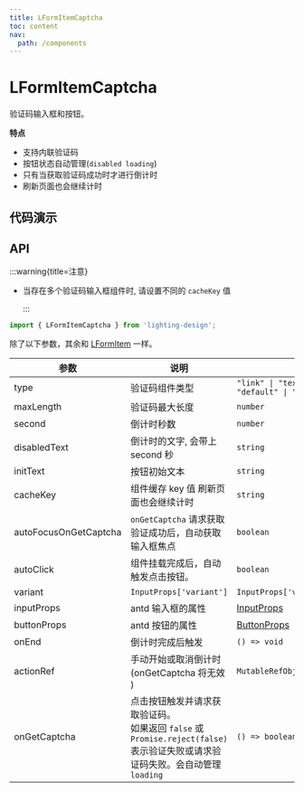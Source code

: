 ```yaml
---
title: LFormItemCaptcha
toc: content
nav:
  path: /components
---
```


# LFormItemCaptcha

验证码输入框和按钮。

**特点**

- 支持内联验证码
- 按钮状态自动管理(`disabled loading`)
- 只有当获取验证码成功时才进行倒计时
- 刷新页面也会继续计时

## 代码演示

<code src='./demos/Demo1.tsx'></code>

## API

:::warning{title=注意}

- 当存在多个验证码输入框组件时, 请设置不同的 `cacheKey` 值

  :::

```ts
import { LFormItemCaptcha } from 'lighting-design';
```

除了以下参数，其余和 [LFormItem](/components/form-item#api) 一样。

| 参数                  | 说明                                                                                                                             | 类型                                                                            | 默认值                 |
| --------------------- | -------------------------------------------------------------------------------------------------------------------------------- | ------------------------------------------------------------------------------- | ---------------------- |
| type                  | 验证码组件类型                                                                                                                   | `"link" \| "text" \| "inline" \| "ghost" \| "default" \| "primary" \| "dashed"` | `'default'`            |
| maxLength             | 验证码最大长度                                                                                                                   | `number`                                                                        | `6`                    |
| second                | 倒计时秒数                                                                                                                       | `number`                                                                        | `60`                   |
| disabledText          | 倒计时的文字, 会带上 second 秒                                                                                                   | `string`                                                                        | `重发 `                |
| initText              | 按钮初始文本                                                                                                                     | `string`                                                                        | `获取验证码`           |
| cacheKey              | 组件缓存 key 值 刷新页面也会继续计时                                                                                             | `string`                                                                        | `__LFormItemCaptcha__` |
| autoFocusOnGetCaptcha | `onGetCaptcha` 请求获取验证成功后，自动获取输入框焦点                                                                            | `boolean`                                                                       | `true`                 |
| autoClick             | 组件挂载完成后，自动触发点击按钮。                                                                                               | `boolean`                                                                       | `false`                |
| variant               | `InputProps['variant']`                                                                                                          | `InputProps['variant']`                                                         | `-`                    |
| inputProps            | antd 输入框的属性                                                                                                                | [InputProps](https://ant.design/components/button-cn#api)                       | `-`                    |
| buttonProps           | antd 按钮的属性                                                                                                                  | [ButtonProps](https://ant.design/components/input-cn/#api)                      | `-`                    |
| onEnd                 | 倒计时完成后触发                                                                                                                 | `() => void`                                                                    | `- `                   |
| actionRef             | 手动开始或取消倒计时 (onGetCaptcha 将无效 )                                                                                      | `MutableRefObject<LCaptchaButtonActionRef>`                                     | `- `                   |
| onGetCaptcha          | 点击按钮触发并请求获取验证码。<br/>如果返回 `false` 或 `Promise.reject(false)` 表示验证失败或请求验证码失败。会自动管理`loading` | `() => boolean \| Promise<any>`                                                 | `() => true`           |
